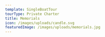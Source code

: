 ```yaml
---
template: SingleBoatTour
tourType: Private Charter
title: Memorials
icon: /images/uploads/candle.svg
featuredImage: /images/uploads/memorials.jpg
---
```


